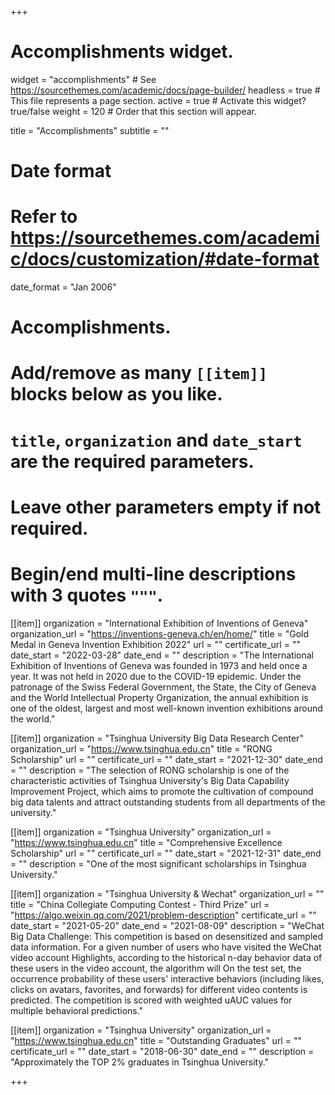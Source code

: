+++
# Accomplishments widget.
widget = "accomplishments"  # See https://sourcethemes.com/academic/docs/page-builder/
headless = true  # This file represents a page section.
active = true  # Activate this widget? true/false
weight = 120  # Order that this section will appear.

title = "Accomplish&shy;ments"
subtitle = ""

# Date format
#   Refer to https://sourcethemes.com/academic/docs/customization/#date-format
date_format = "Jan 2006"

# Accomplishments.
#   Add/remove as many `[[item]]` blocks below as you like.
#   `title`, `organization` and `date_start` are the required parameters.
#   Leave other parameters empty if not required.
#   Begin/end multi-line descriptions with 3 quotes `"""`.

[[item]]
  organization = "International Exhibition of Inventions of Geneva"
  organization_url = "https://inventions-geneva.ch/en/home/"
  title = "Gold Medal in Geneva Invention Exhibition 2022"
  url = ""
  certificate_url = ""
  date_start = "2022-03-28"
  date_end = ""
  description = "The International Exhibition of Inventions of Geneva was founded in 1973 and held once a year. It was not held in 2020 due to the COVID-19 epidemic. Under the patronage of the Swiss Federal Government, the State, the City of Geneva and the World Intellectual Property Organization, the annual exhibition is one of the oldest, largest and most well-known invention exhibitions around the world."

[[item]]
  organization = "Tsinghua University Big Data Research Center"
  organization_url = "https://www.tsinghua.edu.cn"
  title = "RONG Scholarship"
  url = ""
  certificate_url = ""
  date_start = "2021-12-30"
  date_end = ""
  description = "The selection of RONG scholarship is one of the characteristic activities of Tsinghua University's Big Data Capability Improvement Project, which aims to promote the cultivation of compound big data talents and attract outstanding students from all departments of the university."

[[item]]
  organization = "Tsinghua University"
  organization_url = "https://www.tsinghua.edu.cn"
  title = "Comprehensive Excellence Scholarship"
  url = ""
  certificate_url = ""
  date_start = "2021-12-31"
  date_end = ""
  description = "One of the most significant scholarships in Tsinghua University."
  
[[item]]
  organization = "Tsinghua University & Wechat"
  organization_url = ""
  title = "China Collegiate Computing Contest - Third Prize"
  url = "https://algo.weixin.qq.com/2021/problem-description"
  certificate_url = ""
  date_start = "2021-05-20"
  date_end = "2021-08-09"
  description = "WeChat Big Data Challenge: This competition is based on desensitized and sampled data information. For a given number of users who have visited the WeChat video account Highlights, according to the historical n-day behavior data of these users in the video account, the algorithm will On the test set, the occurrence probability of these users' interactive behaviors (including likes, clicks on avatars, favorites, and forwards) for different video contents is predicted. The competition is scored with weighted uAUC values for multiple behavioral predictions."

[[item]]
  organization = "Tsinghua University"
  organization_url = "https://www.tsinghua.edu.cn"
  title = "Outstanding Graduates"
  url = ""
  certificate_url = ""
  date_start = "2018-06-30"
  date_end = ""
  description = "Approximately the TOP 2% graduates in Tsinghua University."

+++
